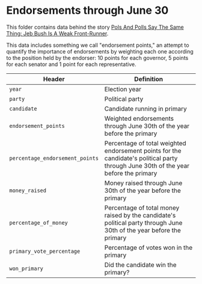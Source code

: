 # Endorsements through June 30

This folder contains data behind the story [Pols And Polls Say The Same Thing: Jeb Bush Is A Weak Front-Runner](http://fivethirtyeight.com/features/pols-and-polls-say-the-same-thing-jeb-bush-is-a-weak-front-runner/).

This data includes something we call "endorsement points," an attempt to quantify the importance of endorsements by weighting each one according to the position held by the endorser: 10 points for each governor, 5 points for each senator and 1 point for each representative.

Header | Definition
---|---------
`year` | Election year
`party` | Political party
`candidate` | Candidate running in primary
`endorsement_points` | Weighted endorsements through June 30th of the year before the primary
`percentage_endorsement_points` | Percentage of total weighted endorsement points for the candidate's political party through June 30th of the year before the primary
`money_raised` | Money raised through June 30th of the year before the primary
`percentage_of_money` | Percentage of total money raised by the candidate's political party through June 30th of the year before the primary
`primary_vote_percentage` | Percentage of votes won in the primary
`won_primary` | Did the candidate win the primary?
